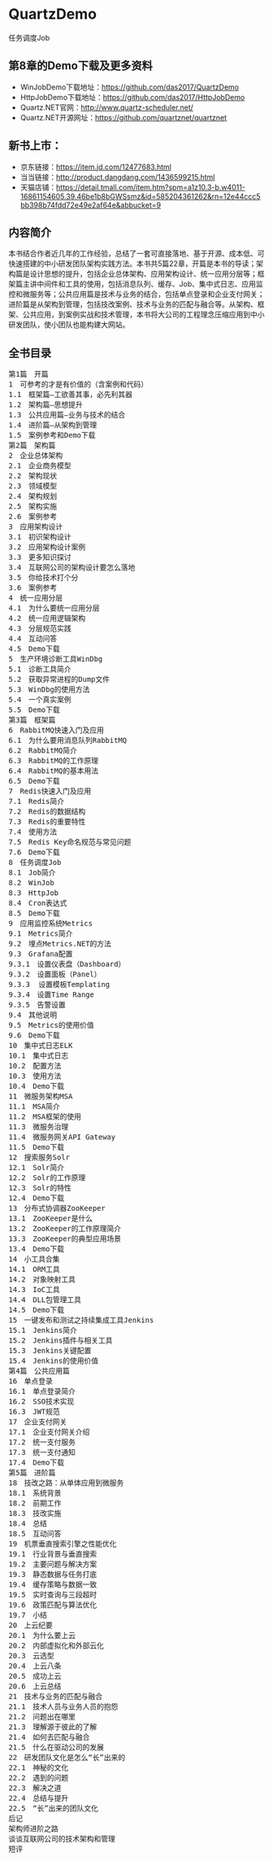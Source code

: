 # QuartzDemo
任务调度Job

## 第8章的Demo下载及更多资料
+ WinJobDemo下载地址：https://github.com/das2017/QuartzDemo
+ HttpJobDemo下载地址：https://github.com/das2017/HttpJobDemo
+ Quartz.NET官网：http://www.quartz-scheduler.net/
+ Quartz.NET开源网址：https://github.com/quartznet/quartznet

## 新书上市：
+ 京东链接：https://item.jd.com/12477683.html
+ 当当链接：http://product.dangdang.com/1436599215.html	
+ 天猫店铺：https://detail.tmall.com/item.htm?spm=a1z10.3-b.w4011-16861154605.39.46be1b8bGWSsmz&id=585204361262&rn=12e44ccc5bb398b74fdd72e49e2af64e&abbucket=9

## 内容简介
本书结合作者近几年的工作经验，总结了一套可直接落地、基于开源、成本低、可快速搭建的中小研发团队架构实践方法。本书共5篇22章，开篇是本书的导读；架构篇是设计思想的提升，包括企业总体架构、应用架构设计、统一应用分层等；框架篇主讲中间件和工具的使用，包括消息队列、缓存、Job、集中式日志、应用监控和微服务等；公共应用篇是技术与业务的结合，包括单点登录和企业支付网关；进阶篇是从架构到管理，包括技改案例、技术与业务的匹配与融合等。从架构、框架、公共应用，到案例实战和技术管理，本书将大公司的工程理念压缩应用到中小研发团队，使小团队也能构建大网站。

## 全书目录
<pre>
第1篇　开篇
1　可参考的才是有价值的（含案例和代码）
1.1　框架篇—工欲善其事，必先利其器
1.2　架构篇—思想提升
1.3　公共应用篇—业务与技术的结合
1.4　进阶篇—从架构到管理
1.5　案例参考和Demo下载
第2篇　架构篇
2　企业总体架构
2.1　企业商务模型
2.2　架构现状
2.3　领域模型
2.4　架构规划
2.5　架构实施
2.6　案例参考
3　应用架构设计
3.1　初识架构设计
3.2　应用架构设计案例
3.3　更多知识探讨
3.4　互联网公司的架构设计要怎么落地
3.5　你给技术打个分
3.6　案例参考
4　统一应用分层
4.1　为什么要统一应用分层
4.2　统一应用逻辑架构
4.3　分层规范实践
4.4　互动问答
4.5　Demo下载
5　生产环境诊断工具WinDbg
5.1　诊断工具简介
5.2　获取异常进程的Dump文件
5.3　WinDbg的使用方法
5.4　一个真实案例
5.5　Demo下载
第3篇　框架篇
6　RabbitMQ快速入门及应用
6.1　为什么要用消息队列RabbitMQ
6.2　RabbitMQ简介
6.3　RabbitMQ的工作原理
6.4　RabbitMQ的基本用法
6.5　Demo下载
7　Redis快速入门及应用
7.1　Redis简介
7.2　Redis的数据结构
7.3　Redis的重要特性
7.4　使用方法
7.5　Redis Key命名规范与常见问题
7.6　Demo下载
8　任务调度Job
8.1　Job简介
8.2　WinJob
8.3　HttpJob
8.4　Cron表达式
8.5　Demo下载
9　应用监控系统Metrics
9.1　Metrics简介
9.2　埋点Metrics.NET的方法
9.3　Grafana配置
9.3.1　设置仪表盘（Dashboard）
9.3.2　设置面板（Panel）
9.3.3  设置模板Templating
9.3.4　设置Time Range
9.3.5　告警设置
9.4　其他说明
9.5　Metrics的使用价值
9.6　Demo下载
10　集中式日志ELK
10.1　集中式日志
10.2　配置方法
10.3　使用方法
10.4　Demo下载
11　微服务架构MSA
11.1　MSA简介
11.2　MSA框架的使用
11.3　微服务治理
11.4　微服务网关API Gateway
11.5　Demo下载
12　搜索服务Solr
12.1　Solr简介
12.2　Solr的工作原理
12.3　Solr的特性
12.4　Demo下载
13　分布式协调器ZooKeeper
13.1　ZooKeeper是什么
13.2　ZooKeeper的工作原理简介
13.3　ZooKeeper的典型应用场景
13.4　Demo下载
14　小工具合集
14.1　ORM工具
14.2　对象映射工具
14.3　IoC工具
14.4　DLL包管理工具
14.5　Demo下载
15　一键发布和测试之持续集成工具Jenkins
15.1　Jenkins简介
15.2　Jenkins插件与相关工具
15.3　Jenkins关键配置
15.4　Jenkins的使用价值
第4篇　公共应用篇
16　单点登录
16.1　单点登录简介
16.2　SSO技术实现
16.3　JWT规范
17　企业支付网关
17.1　企业支付网关介绍
17.2　统一支付服务
17.3　统一支付通知
17.4　Demo下载
第5篇　进阶篇
18　技改之路：从单体应用到微服务
18.1　系统背景
18.2　前期工作
18.3　技改实施
18.4　总结
18.5　互动问答
19　机票垂直搜索引擎之性能优化
19.1　行业背景与垂直搜索
19.2　主要问题与解决方案
19.3　静态数据与任务打底
19.4　缓存策略与数据一致
19.5　实时查询与三段超时
19.6　政策匹配与算法优化
19.7　小结
20　上云纪要
20.1　为什么要上云
20.2　内部虚拟化和外部云化
20.3　云选型
20.4　上云八条
20.5　成功上云
20.6　上云总结
21　技术与业务的匹配与融合
21.1　技术人员与业务人员的抱怨
21.2　问题出在哪里
21.3　理解源于彼此的了解
21.4　如何去匹配与融合
21.5　什么在驱动公司的发展
22　研发团队文化是怎么“长”出来的
22.1　神秘的文化
22.2　遇到的问题
22.3　解决之道
22.4　总结与提升
22.5　“长”出来的团队文化
后记
架构师进阶之路
谈谈互联网公司的技术架构和管理
短评
</pre>

